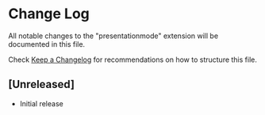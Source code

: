 # Change Log
All notable changes to the "presentationmode" extension will be documented in this file.

Check [Keep a Changelog](http://keepachangelog.com/) for recommendations on how to structure this file.

## [Unreleased]
- Initial release